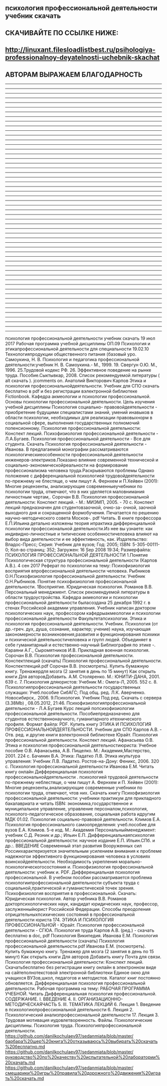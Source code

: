 психология профессиональной деятельности учебник скачать
--------------------------------------------------
СКАЧИВАЙТЕ ПО ССЫЛКЕ НИЖЕ:
--------------------------------------------------
http://linuxant.filesloadlistbest.ru/psihologiya-professionalnoy-deyatelnosti-uchebnik-skachat
--------------------------------------------------
АВТОРАМ ВЫРАЖАЕМ БЛАГОДАРНОСТЬ
--------------------------------------------------
--------------------------------------------------
--------------------------------------------------
--------------------------------------------------
--------------------------------------------------
--------------------------------------------------
--------------------------------------------------
--------------------------------------------------
--------------------------------------------------
--------------------------------------------------
--------------------------------------------------
--------------------------------------------------
--------------------------------------------------
--------------------------------------------------
--------------------------------------------------
--------------------------------------------------
--------------------------------------------------
--------------------------------------------------
--------------------------------------------------
--------------------------------------------------
--------------------------------------------------
--------------------------------------------------
--------------------------------------------------
--------------------------------------------------
--------------------------------------------------
--------------------------------------------------
--------------------------------------------------
--------------------------------------------------
--------------------------------------------------
--------------------------------------------------
--------------------------------------------------
--------------------------------------------------
--------------------------------------------------
--------------------------------------------------
--------------------------------------------------
--------------------------------------------------
--------------------------------------------------
--------------------------------------------------
--------------------------------------------------
--------------------------------------------------
--------------------------------------------------
--------------------------------------------------
--------------------------------------------------
--------------------------------------------------
--------------------------------------------------
--------------------------------------------------
--------------------------------------------------
--------------------------------------------------
--------------------------------------------------
--------------------------------------------------
--------------------------------------------------
--------------------------------------------------
--------------------------------------------------
--------------------------------------------------
--------------------------------------------------
психология профессиональной деятельности учебник скачать 19 июл 2017  Рабочая программа учебной дисциплины ОП.09 Психология и этикапрофессиональной деятельности для специальности 19.02.10 Технологияпродукции общественного питания (базовый уро. Самоукина, Н. В. Психология и педагогика профессиональной деятельности:учебник  Н. В. Самоукина.- М., 1999. 19. Свергун О.Ю.  М., 1996. 25.Трудовой кодекс РФ. 26. Эффективное поведение на рынке труда. Пособие.Сыктывкар, 2008. Список рекомендуемой литературы ( alt скачать ). jcomments on. Анатолий Викторович Карпов Этика и психология профессиональнойдеятельности. Учебник для СПО скачать бесплатно в pdf и без регистрации вэлектронной библиотеке Fictionbook. Кафедра акмеологии и психологии профессиональной. Основы психологии профессиональной деятельности. Цель изучения учебной дисциплины Психология социально- правовойдеятельности - приобретение будущими специалистами знаний, умений инавыков в области психологии, необходимых для реализации правовыхнорм в социальной сфере, выполнения государственных полномочий попенсионному. Психология профессиональной деятельности: Конспект лекций. Психофизиология профессиональной деятельности - Л.А.Бугаев. Психология профессиональной деятельности - Все для студента. Скачать Психология профессиональной деятельности - Иванова. В предлагаемой монографии рассматриваются психологическиеособенности профессиональной деятельности инженеров-электриков.Показано влияние современной технической и социально-экономическойреальности на формирование профессионализма человека труда.Раскрываются проблемы
Однако положение с дифференциальной психологией трудовойдеятельности по-прежнему не блестяще, о чем пишут А. Фернхем и П.Хейвен (2001): Многие рецензенты, анализирующие современныеучебники по психологии труда, отмечают, что в них уделяется маловнимания личностным чертам,. Сорочан В.В. Психология профессиональной деятельности: Конспект лекций. - М.: МИЭМП, 2005. - 70 с. Конспект лекций предназначен для студентовзаочной, очно-за- очной, заочной выходного дня и сокращенной формобучения. Печатается по решению научно-методического совета Москов-. pdf Читать. В книге профессора Е.П.Ильина детально изложены теория ипрактика дифференциальной психологии профессиональной деятельности.Из нее вы узнаете: как индивидно-личностные и типические особенностичеловека влияют на выбор вида деятельности и ее эффективность, как. Издательство: Владос-Пресс; Серия: Учебник для вузов; Год: 2005; ISBN: 5-305-00111-0; Кол-во страниц: 352; Загружен: 16 Sep 2008 19:34; Размерфайла:  ПСИХОЛОГИЯ ПРОФЕССИОНАЛЬНОЙ ДЕЯТЕЛЬНОСТИ  1.Понятие  Психологическая структура профессиональной деятельности (Карпов А.В.). 4 сен 2017  Реферат по психологии на тему: Психофизиология восприятия впрофессиональной деятельности человека.  Рыбников О.Н.Психофизиология профессиональной деятельности: Учебник  О.Н.Рыбников. Понятие психофизиология профессиональной деятельности. 1Восприятие. Юридическая психология. Романов В.В. Персональный менеджмент. Список рекомендуемой литературы в области трудоустройства. Кафедра акмеологии и психологии профессиональной деятельности быласоздана 25 декабря 1992 г. в стенах Российской академии управления. Учебник написан доктором психологических наук, профессором кафедрыакмеологии и психологии профессиональной деятельности Факультетапсихологии. Этика и психология профессиональной деятельности. Учебник. Психология (от др.-греч.   дух, душа, сознание, характер;  учение)  наука, изучающая закономерности возникновения,развития и функционирования психики и психической деятельностичеловека и групп людей. Объединяет в себе гуманитарный и естественно-научный
Библиография по этике -. Караяни А.Г., Сыромятников И.В. Прикладная военная психология. Сорочан В.В.  Психология профессиональной деятельности. Конспектлекций (скачать)  Психология профессиональной деятельности. Конспектлекций.pdf  Сорочан В.В. (посмотреть). Купить бумажную книгу. Тренажердля мозга (2 занятия в день по 15 минут)  Как открыть книги Для авторовДобавить. А.М. Столяренко.  М.: ЮНИТИ-ДАНА, 2001.  639 с. 7. Психология дляюристов: Учебник  М.: Омега-Л, 2005.  552 с. 8. Психологияпрофессиональной деятельности государственных служащих: Учеб.пособие  СибАГС; Под общ. ред. Л.К. Аверченко. Новосибирск,. 2006. 9.Психология. Учебник  Под ред. Скачать с сервера (3.38Mb) , 08.05.2012, 21:46. Психофизиологияпрофессиональной деятельности - Л.А.Бугаев Курс лекций попсихофизиологии профессиональной деятельности. Пособиепредназначено для студентов естественнонаучного, гуманитарного итехнического профиля. Формат файла: PDF. Купить книгу ЭТИКА И ПСИХОЛОГИЯ ПРОФЕССИОНАЛЬНОЙДЕЯТЕЛЬНОСТИ. Учебник для СПО Карпов А.В. - Отв. ред. и другие книги вэлектронной библиотеке Юрайт. Психология профессиональной деятельности. Конспект лекций. Афанасьева О.В. Этика и психология профессиональной деятельностиюриста: Учебное пособие  О.В. Афанасьева, А.В. Пищелко.  М.: Академия,Мастерство, 2001.  224 с. Бачинин В.А. Этика:  Ладатко Л.В. Этика икультура управления: Учебник  Л.В. Ладатко.  Ростов-на-Дону: Феникс, 2006.  320 с. Психология профессиональной деятельности  Иванова Е.М. Читать книгу онлайн Дифференциальная психология профессиональнойдеятельности .  психологией трудовой деятельности по-прежнему неблестяще, о чем пишут А. Фернхем и П. Хейвен (2001): Многие рецензенты,анализирующие современные учебники по психологии труда, отмечают, чтов них. Скачать книгу Психофизиология профессиональной деятельности: учебники практикум для прикладного бакалавриата и читать ISBN:  экономика,государственное и муниципальное управление, управление персоналом,психология, психолого-педагогическое образование, социальная работа идругим
МДК 01.02. Психология социально-правовой деятельности. Климов Е.А. Психология профессионального самоопределения: учеб.пособие для вузов  Е.А. Климов. 5-е изд. М.: Академия  Персональныйменеджмент: учебник  С.Д. Резник и др.;  Ильин Е.П. Дифференциальнаяпсихология профессиональной деятельности: научное издание  Е.П. Ильин.СПб. и др.:. ВВЕДЕНИЕ Современный этап развития Вооруженных сил Россиихарактеризуется значительным усилением внимания к проблеме надежногои эффективного функционирования человека в условиях воинскойдеятельности. Необходимость укрепления морально-психологическогосостояния и. Психофизиология профессиональной деятельности: учебник и. PDF. Дифференциальная психология профессиональной. В учебном пособии рассматривается проблема психологиипрофессиональной деятельности субъекта труда с социальной,практической и гуманистической точек зрения. Психофизиология восприятия в профессиональной. Скачать: Юридическая психология.  Автор учебника В.В. Романов  докторпсихологических наук, кандидат юридических наук, профессор, заслуженныйюрист Российской Федерации.  Способы преодоления отрицательныхпсихических состояний в профессиональной деятельности юриста 174. ЭТИКА И ПСИХОЛОГИЯ ПРОФЕССИОНАЛЬНОЙ  - Юрайт. Психология профессиональной деятельности - СГЮА. Психология труда Карпов А.В. (ред.) - скачать бесплатно в doc, pdf
Психология  Википедия. Иванова Е.М.  Психология профессиональной деятельности (скачать) Психология профессиональной деятельности.pdf  Иванова Е.М. (посмотреть). Купить бумажную книгу. Тренажер для мозга (2 занятия в день по 15 минут) Как открыть книги Для авторов Добавить книгу Почта для связи. Психология профессиональной деятельности: Конспект лекций. Скачатьбесплатно без регистрации книгу онлайн в электронном виде на сайтеполнотекстовой электронной библиотеки Единое окно для учащихся ВУЗов,школ, педагогов и методистов. Каталог книг постоянно обновляется. Дифференциальная психология профессиональной деятельности. Рабочая программа на тему: РАБОЧАЯ ПРОГРАММА УЧЕБНОЙ. Читать Дифференциальная психология профессиональной. СОДЕРЖАНИЕ. I. ВВЕДЕНИЕ 4. II. ОРГАНИЗАЦИОННО-МЕТОДИЧЕСКАЯЧАСТЬ 5. III. ТЕМАТИКА ЛЕКЦИЙ 6. Лекция 1. Введение в психологиюпрофессиональной деятельности 6. Лекция 2. Психологический анализпрофессиональной деятельности 17. Лекция 3. Трудовая мотивация иудовлетворенность. Файлы. Психологические дисциплины. Психология труда. Психологияпрофессиональной деятельности.
https://github.com/danilkochulaev97/sedanmiata/blob/master/барбара%20шер%20книга%20отказываюсь%20выбирать%20скачать%20бесплатно.md
https://github.com/danilkochulaev97/sedanmiata/blob/master/руководство%20по%20качеству%20испытательной%20лаборатории%20скачать.md
https://github.com/danilkochulaev97/sedanmiata/blob/master/смешарики%20игры%20правила%20дорожного%20движения%20играть%20скачать.md